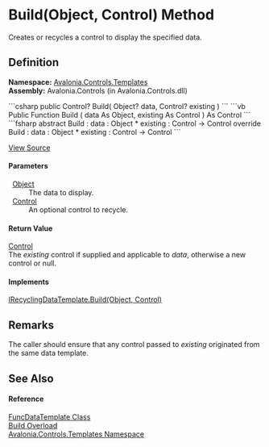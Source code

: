 # Build(Object, Control) Method


Creates or recycles a control to display the specified data.



## Definition
**Namespace:** <a href="N_Avalonia_Controls_Templates">Avalonia.Controls.Templates</a>  
**Assembly:** Avalonia.Controls (in Avalonia.Controls.dll)

<Tabs groupId="api-code-preview">
<TabItem value="csharp" label="C#">
```csharp
public Control? Build(
	Object? data,
	Control? existing
)
```
</TabItem>
<TabItem value="vb" label="VB">
```vb
Public Function Build ( 
	data As Object,
	existing As Control
) As Control
```
</TabItem>
<TabItem value="fsharp" label="F#">
```fsharp
abstract Build : 
        data : Object * 
        existing : Control -> Control 
override Build : 
        data : Object * 
        existing : Control -> Control 
```
</TabItem>
</Tabs>



<a href="https://github.com/AvaloniaUI/Avalonia/tree/master/src/Avalonia.Controls/Templates/FuncDataTemplate.cs#L125" title="View the source code">View Source</a>



#### Parameters
<dl><dt>  <a href="https://learn.microsoft.com/dotnet/api/system.object" target="_blank" rel="noopener noreferrer">Object</a></dt><dd>The data to display.</dd><dt>  <a href="T_Avalonia_Controls_Control">Control</a></dt><dd>An optional control to recycle.</dd></dl>

#### Return Value
<a href="T_Avalonia_Controls_Control">Control</a>  
The *existing* control if supplied and applicable to *data*, otherwise a new control or null.

#### Implements
<a href="M_Avalonia_Controls_Templates_IRecyclingDataTemplate_Build">IRecyclingDataTemplate.Build(Object, Control)</a>  


## Remarks
The caller should ensure that any control passed to *existing* originated from the same data template.

## See Also


#### Reference
<a href="T_Avalonia_Controls_Templates_FuncDataTemplate">FuncDataTemplate Class</a>  
<a href="Overload_Avalonia_Controls_Templates_FuncDataTemplate_Build">Build Overload</a>  
<a href="N_Avalonia_Controls_Templates">Avalonia.Controls.Templates Namespace</a>  

